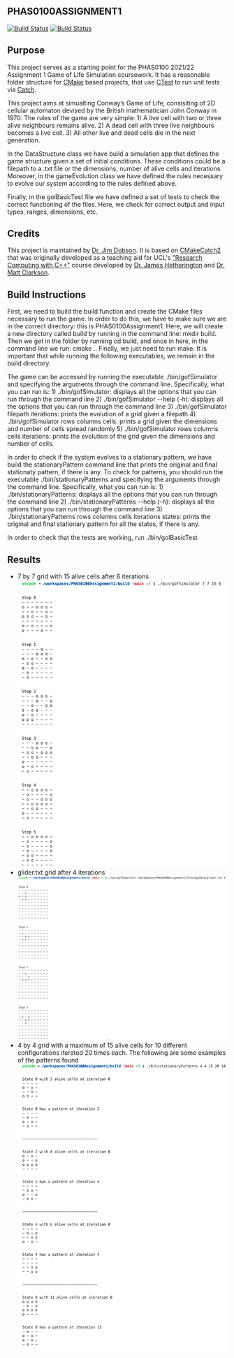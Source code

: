 PHAS0100ASSIGNMENT1
------------------

[![Build Status](https://travis-ci.com/[USERNAME]/PHAS0100Assignment1.svg?branch=master)](https://travis-ci.com/[USERNAME]/PHAS0100Assignment1)
[![Build Status](https://ci.appveyor.com/api/projects/status/[APPVEYOR_ID]/branch/master)](https://ci.appveyor.com/project/[USERNAME]/PHAS0100Assignment1)


Purpose
-------

This project serves as a starting point for the PHAS0100 2021/22 Assignment 1 Game of Life Simulation coursework. It has a reasonable folder structure for [CMake](https://cmake.org/) based projects,
that use [CTest](https://cmake.org/) to run unit tests via [Catch](https://github.com/catchorg/Catch2). 

This project aims at simualting Conway’s Game of Life, consisiting of 2D cellular automaton devised by the British mathematician John Conway in 1970. The rules of the game are very simple:
    1) A live cell with two or three alive neighbours remains alive.
    2) A dead cell with three live neighbours becomes a live cell.
    3) All other live and dead cells die in the next generation.

In the DataStructure class we have build a simulation app that defines the game structure given a set of initial conditions. These conditions could be a filepath to a .txt file or the dimensions, number of alive cells and iterations. Moreover, in the gameEvolution class we have defined the rules necessary to evolve our system according to the rules defined above. 

Finally, in the golBasicTest file we have defined a set of tests to check the correct functioning of the files. Here, we check for correct output and input types, ranges, dimensions, etc.


Credits
-------

This project is maintained by [Dr. Jim Dobson](https://www.ucl.ac.uk/physics-astronomy/people/dr-jim-dobson). It is based on [CMakeCatch2](https://github.com/UCL/CMakeCatch2.git) that was originally developed as a teaching aid for UCL's ["Research Computing with C++"](http://rits.github-pages.ucl.ac.uk/research-computing-with-cpp/)
course developed by [Dr. James Hetherington](http://www.ucl.ac.uk/research-it-services/people/james)
and [Dr. Matt Clarkson](https://iris.ucl.ac.uk/iris/browse/profile?upi=MJCLA42).


Build Instructions
------------------

First, we need to build the build function and create the CMake files necessary to run the game. In order to do this, we have to make sure we are in the correct directory: this is PHAS0100Assignment1. Here, we will create a new directory called build by running in the command line: mkdir build. Then we get in the folder by running cd build, and once in here, 
in the command line we run: cmake ..
Finally, we just need to run make. It is important that while running the following executables, we remain in the build directory.

The game can be accessed by running the executable ./bin/gofSimulator and specifying the arguments through the command line. Specifically, what you can run is:
    1) ./bin/gofSimulator:    displays all the options that you can run through the command line
    2) ./bin/gofSimulator --help (-h):    displays all the options that you can run through the command line
    3) ./bin/gofSimulator filepath iterations:    prints the evolution of a grid given a filepath 
    4) ./bin/gofSimulator rows columns cells:    prints a grid given the dimensions and number of cells spread randomly
    5) ./bin/gofSimulator rows columns cells iterations:    prints the evolution of the grid given the dimensions and number of cells.

In order to check if the system evolves to a stationary pattern, we have build the stationaryPattern command line that prints the original and final stationaty pattern, if there is any. To check for patterns, you should run the executable ./bin/stationaryPatterns and specifying the arguments through the command line. Specifically, what you can run is:
    1) ./bin/stationaryPatterns:    displays all the options that you can run through the command line
    2) ./bin/stationaryPatterns --help (-h):    displays all the options that you can run through the command line
    3) ./bin/stationaryPatterns rows columns cells iterations states:    prints the original and final stationary pattern for all the states, if there is any.  

In order to check that the tests are working, run ./bin/golBasicTest


Results
------------------

- 7 by 7 grid with 15 alive cells after 6 iterations
![Image1](result_images/random_state_evolution.png)
- glider.txt grid after 4 iterations
![Image2](result_images/glider_evolution.png)
- 4 by 4 grid with a maximum of 15 alive cells for 10 different configurations iterated 20 times each. The following are some examples of the patterns found  
![Image3](result_images/stationary_pattern.png)